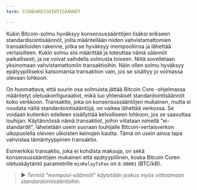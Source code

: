 ```yaml
---
term: STANDARDISOINTISÄÄNNÖT

---
```

Kukin Bitcoin-solmu hyväksyy konsensussääntöjen lisäksi erikseen standardisointisäännöt, joilla määritellään niiden vahvistamattomien transaktioiden rakenne, jotka se hyväksyy mempooliinsa ja lähettää vertaisilleen. Kukin solmu siis määrittää ja toteuttaa nämä säännöt paikallisesti, ja ne voivat vaihdella solmusta toiseen. Niitä sovelletaan yksinomaan vahvistamattomiin transaktioihin. Näin ollen solmu hyväksyy epätyypilliseksi katsomansa transaktion vain, jos se sisältyy jo voimassa olevaan lohkoon.

On huomattava, että suurin osa solmuista jättää Bitcoin Core -ohjelmassa määritetyt oletuskonfiguraatiot, mikä luo yhtenäiset standardointisäännöt koko verkkoon. Transaktio, joka on konsensussääntöjen mukainen, mutta ei noudata näitä standardointisääntöjä, on vaikea lähettää verkossa. Se voidaan kuitenkin edelleen sisällyttää kelvolliseen lohkoon, jos se saavuttaa louhijan. Käytännössä nämä transaktiot, joihin viitataan nimellä "ei-standardit", lähetetään usein suoraan louhijalle Bitcoin-vertaisverkon ulkopuolella olevien ulkoisten keinojen kautta. Tämä on usein ainoa tapa vahvistaa tämäntyyppinen transaktio.

Esimerkiksi transaktio, joka ei kohdista maksuja, on sekä konsensussääntöjen mukainen että epätyypillinen, koska Bitcoin Coren oletuskäytäntö parametrille `minRelayTxFee` on `0.00001` (BTC/kB).

> ► *Termiä "mempool-säännöt" käytetään joskus myös viittaamaan standardointisääntöihin.*